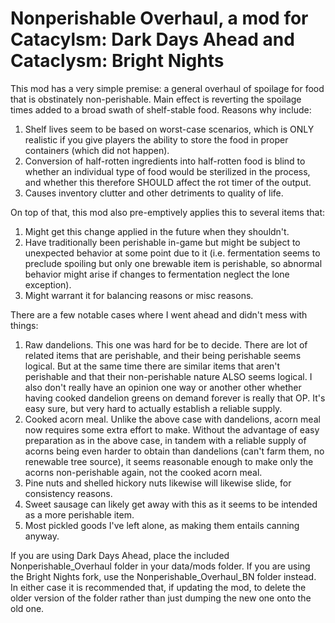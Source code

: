 # Nonperishable Overhaul, a mod for Catacylsm: Dark Days Ahead and Cataclysm: Bright Nights

This mod has a very simple premise: a general overhaul of spoilage for food that is obstinately non-perishable. Main effect is reverting the spoilage times added to a broad swath of shelf-stable food. Reasons why include:

1. Shelf lives seem to be based on worst-case scenarios, which is ONLY realistic if you give players the ability to store the food in proper containers (which did not happen).
2. Conversion of half-rotten ingredients into half-rotten food is blind to whether an individual type of food would be sterilized in the process, and whether this therefore SHOULD affect the rot timer of the output.
3. Causes inventory clutter and other detriments to quality of life.

On top of that, this mod also pre-emptively applies this to several items that:
1. Might get this change applied in the future when they shouldn't.
2. Have traditionally been perishable in-game but might be subject to unexpected behavior at some point due to it (i.e. fermentation seems to preclude spoiling but only one brewable item is perishable, so abnormal behavior might arise if changes to fermentation neglect the lone exception).
3. Might warrant it for balancing reasons or misc reasons.

There are a few notable cases where I went ahead and didn't mess with things:
1. Raw dandelions. This one was hard for be to decide. There are lot of related items that are perishable, and their being perishable seems logical. But at the same time there are similar items that aren't perishable and that their non-perishable nature ALSO seems logical. I also don't really have an opinion one way or another other whether having cooked dandelion greens on demand forever is really that OP. It's easy sure, but very hard to actually establish a reliable supply.
2. Cooked acorn meal. Unlike the above case with dandelions, acorn meal now requires some extra effort to make. Without the advantage of easy preparation as in the above case, in tandem with a reliable supply of acorns being even harder to obtain than dandelions (can't farm them, no renewable tree source), it seems reasonable enough to make only the acorns non-perishable again, not the cooked acorn meal.
3. Pine nuts and shelled hickory nuts likewise will likewise slide, for consistency reasons.
4. Sweet sausage can likely get away with this as it seems to be intended as a more perishable item.
5. Most pickled goods I've left alone, as making them entails canning anyway.

If you are using Dark Days Ahead, place the included Nonperishable_Overhaul folder in your data/mods folder. If you are using the Bright Nights fork, use the Nonperishable_Overhaul_BN folder instead. In either case it is recommended that, if updating the mod, to delete the older version of the folder rather than just dumping the new one onto the old one.
